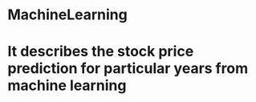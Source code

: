 # MachineLearning
# It describes the stock price prediction for particular years from machine learning

